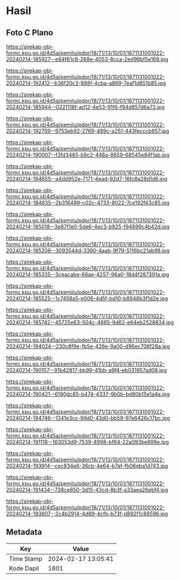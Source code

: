 # Hasil

## Foto C Plano

https://sirekap-obj-formc.kpu.go.id/4d5a/pemilu/pdpr/18/71/13/10/01/1871131001022-20240214-185927--e84f61c6-268e-4053-8cca-2ed96bf5e169.jpg

https://sirekap-obj-formc.kpu.go.id/4d5a/pemilu/pdpr/18/71/13/10/01/1871131001022-20240214-192412--b36f20c3-888f-4cba-a869-7eaf1d851b85.jpg

https://sirekap-obj-formc.kpu.go.id/4d5a/pemilu/pdpr/18/71/13/10/01/1871131001022-20240214-185944--0221118f-ad12-4e53-91f6-f94d857d6a73.jpg

https://sirekap-obj-formc.kpu.go.id/4d5a/pemilu/pdpr/18/71/13/10/01/1871131001022-20240214-192759--9753eb92-2769-489c-a251-443fecccb857.jpg

https://sirekap-obj-formc.kpu.go.id/4d5a/pemilu/pdpr/18/71/13/10/01/1871131001022-20240214-190007--f3fd3485-b9c2-448a-8659-68545e84f1ab.jpg

https://sirekap-obj-formc.kpu.go.id/4d5a/pemilu/pdpr/18/71/13/10/01/1871131001022-20240214-184655--a4dd952e-7171-4ead-92d7-16fc8a28d1d6.jpg

https://sirekap-obj-formc.kpu.go.id/4d5a/pemilu/pdpr/18/71/13/10/01/1871131001022-20240214-184835--2b316489-c02c-4733-8022-7ce192f43c85.jpg

https://sirekap-obj-formc.kpu.go.id/4d5a/pemilu/pdpr/18/71/13/10/01/1871131001022-20240214-185018--3e67f1e0-5de6-4ec3-b925-f94899c4b42d.jpg

https://sirekap-obj-formc.kpu.go.id/4d5a/pemilu/pdpr/18/71/13/10/01/1871131001022-20240214-185208--3093544d-3390-4aab-9f79-5116bc21ab98.jpg

https://sirekap-obj-formc.kpu.go.id/4d5a/pemilu/pdpr/18/71/13/10/01/1871131001022-20240214-185335--3ceacabe-66ae-4257-96a0-18d4f287391a.jpg

https://sirekap-obj-formc.kpu.go.id/4d5a/pemilu/pdpr/18/71/13/10/01/1871131001022-20240214-185525--1c7458a5-e006-4d5f-bd10-b8948b3f1d2e.jpg

https://sirekap-obj-formc.kpu.go.id/4d5a/pemilu/pdpr/18/71/13/10/01/1871131001022-20240214-185742--45725e63-504c-4665-9d62-e64eb2528834.jpg

https://sirekap-obj-formc.kpu.go.id/4d5a/pemilu/pdpr/18/71/13/10/01/1871131001022-20240214-194024--230c8f9e-fb5e-426e-9a00-d96ec706f28a.jpg

https://sirekap-obj-formc.kpu.go.id/4d5a/pemilu/pdpr/18/71/13/10/01/1871131001022-20240214-190157--91b42817-bb99-41bb-a9f4-eb031957ad08.jpg

https://sirekap-obj-formc.kpu.go.id/4d5a/pemilu/pdpr/18/71/13/10/01/1871131001022-20240214-190421--6190dc85-b474-4337-9b0b-bd80b15e1a4a.jpg

https://sirekap-obj-formc.kpu.go.id/4d5a/pemilu/pdpr/18/71/13/10/01/1871131001022-20240214-194746--1341e3cc-99d0-43d0-bb58-97e6426c17bc.jpg

https://sirekap-obj-formc.kpu.go.id/4d5a/pemilu/pdpr/18/71/13/10/01/1871131001022-20240214-191118--163053d9-7539-4998-bf64-22a093be898e.jpg

https://sirekap-obj-formc.kpu.go.id/4d5a/pemilu/pdpr/18/71/13/10/01/1871131001022-20240214-193914--cec834e6-36cb-4e64-b7af-fb06eba1d743.jpg

https://sirekap-obj-formc.kpu.go.id/4d5a/pemilu/pdpr/18/71/13/10/01/1871131001022-20240214-191434--738ce850-3d15-43cd-8b3f-a33aea26ebf4.jpg

https://sirekap-obj-formc.kpu.go.id/4d5a/pemilu/pdpr/18/71/13/10/01/1871131001022-20240214-193807--2c4b2914-4d89-4cfb-b73f-d892f1c88596.jpg


## Metadata

| Key        | Value               |
| ---------- | ------------------- |
| Time Stamp | 2024-02-17 13:05:41 |
| Kode Dapil | 1801                |



